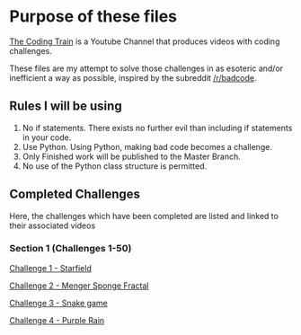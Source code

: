 # Purpose of these files

[The Coding Train](https://www.youtube.com/channel/UCvjgXvBlbQiydffZU7m1_aw) is a Youtube Channel that produces videos with coding challenges.

These files are my attempt to solve those challenges in as esoteric and/or inefficient a way as possible, inspired by the subreddit [/r/badcode](https://reddit.com/r/badcode).

## Rules I will be using

1. No if statements. There exists no further evil than including if statements in your code.
2. Use Python. Using Python, making bad code becomes a challenge.
3. Only Finished work will be published to the Master Branch.
4. No use of the Python class structure is permitted.

## Completed Challenges

Here, the challenges which have been completed are listed and linked to their associated videos

### Section 1 (Challenges 1-50)
[Challenge 1 - Starfield](https://youtu.be/17WoOqgXsRM)

[Challenge 2 - Menger Sponge Fractal](https://youtu.be/LG8ZK-rRkXo)

[Challenge 3 - Snake game](https://youtu.be/AaGK-fj-BAM)

[Challenge 4 - Purple Rain](https://youtu.be/KkyIDI6rQJI)
